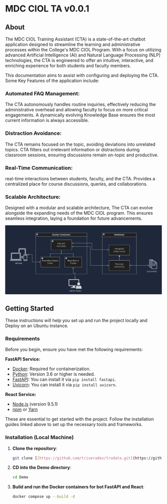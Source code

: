 # MDC CIOL TA v0.0.1

## About

The MDC CIOL Training Assistant (CTA) is a state-of-the-art chatbot application designed to streamline the learning and administrative processes within the College's MDC CIOL Program. With a focus on utilizing advanced Artificial Intelligence (AI) and Natural Language Processing (NLP) technologies, the CTA is engineered to offer an intuitive, interactive, and enriching experience for both students and faculty members.

This documentation aims to assist with configuring and deploying the CTA. Some Key Features of the application include:

### Automated FAQ Management:

The CTA autonomously handles routine inquiries, effectively reducing the administrative overhead and allowing faculty to focus on more critical engagements.
A dynamically evolving Knowledge Base ensures the most current information is always accessible.

### Distraction Avoidance:

The CTA remains focused on the topic, avoiding deviations into unrelated topics. CTA filters out irrelevant information or distractions during classroom sessions, ensuring discussions remain on-topic and productive.

### Real-Time Communication:

real-time interactions between students, faculty, and the CTA. Provides a centralized place for course discussions, queries, and collaborations.

### Scalable Architecture:

Designed with a modular and scalable architecture, The CTA can evolve alongside the expanding needs of the MDC CIOL program.
This ensures seamless integration, laying a foundation for future advancements.



![Architecture](documents/Layout.png)

## Getting Started

These instructions will help you set up and run the project locally and Deploy on an Ubuntu instance.

### Requirements

Before you begin, ensure you have met the following requirements:

**FastAPI Service:**
- [Docker](https://www.docker.com/get-started): Required for containerization.
- [Python](https://www.python.org/downloads/): Version 3.6 or higher is needed.
- [FastAPI](https://fastapi.tiangolo.com/): You can install it via `pip install fastapi`.
- [Uvicorn](https://www.uvicorn.org/): You can install it via `pip install uvicorn`.

**React Service:**

- [Node.js](https://nodejs.org) (version 9.5.1)
- [npm](https://www.npmjs.com) or [Yarn](https://yarnpkg.com) 

These are essential to get started with the project. Follow the installation guides linked above to set up the necessary tools and frameworks.

### Installation (Local Machine)

1. **Clone the repository**:

   ```bash
   git clone [[https://github.com/triveradev/trudata.git](https://github.com/ReneMazuela/MDC-CIOL)]
   ```

2. **CD into the Demo directory**:

   ```bash
   cd Demo
   ```


3. **Build and run the Docker containers for bot FastAPI and React**:

   ```bash
   docker compose up --build -d
   ```
